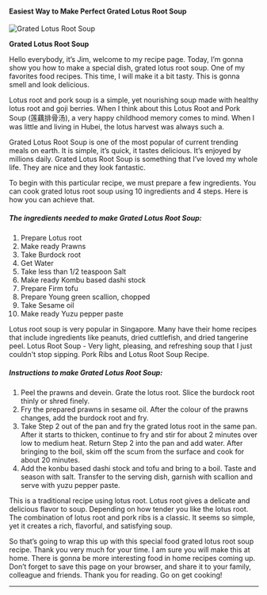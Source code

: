             

#### Easiest Way to Make Perfect Grated Lotus Root Soup

![Grated Lotus Root Soup](https://img-global.cpcdn.com/recipes/4873723527036928/751x532cq70/grated-lotus-root-soup-recipe-main-photo.jpg)

**Grated Lotus Root Soup**

Hello everybody, it’s Jim, welcome to my recipe page. Today, I’m gonna show you how to make a special dish, grated lotus root soup. One of my favorites food recipes. This time, I will make it a bit tasty. This is gonna smell and look delicious.

Lotus root and pork soup is a simple, yet nourishing soup made with healthy lotus root and goji berries. When I think about this Lotus Root and Pork Soup (莲藕排骨汤), a very happy childhood memory comes to mind. When I was little and living in Hubei, the lotus harvest was always such a.

Grated Lotus Root Soup is one of the most popular of current trending meals on earth. It is simple, it’s quick, it tastes delicious. It’s enjoyed by millions daily. Grated Lotus Root Soup is something that I’ve loved my whole life. They are nice and they look fantastic.

To begin with this particular recipe, we must prepare a few ingredients. You can cook grated lotus root soup using 10 ingredients and 4 steps. Here is how you can achieve that.

##### The ingredients needed to make Grated Lotus Root Soup:

1.  Prepare Lotus root
2.  Make ready Prawns
3.  Take Burdock root
4.  Get Water
5.  Take less than 1/2 teaspoon Salt
6.  Make ready Kombu based dashi stock
7.  Prepare Firm tofu
8.  Prepare Young green scallion, chopped
9.  Take Sesame oil
10.  Make ready Yuzu pepper paste

Lotus root soup is very popular in Singapore. Many have their home recipes that include ingredients like peanuts, dried cuttlefish, and dried tangerine peel. Lotus Root Soup - Very light, pleasing, and refreshing soup that I just couldn't stop sipping. Pork Ribs and Lotus Root Soup Recipe.

##### Instructions to make Grated Lotus Root Soup:

1.  Peel the prawns and devein. Grate the lotus root. Slice the burdock root thinly or shred finely.
2.  Fry the prepared prawns in sesame oil. After the colour of the prawns changes, add the burdock root and fry.
3.  Take Step 2 out of the pan and fry the grated lotus root in the same pan. After it starts to thicken, continue to fry and stir for about 2 minutes over low to medium heat. Return Step 2 into the pan and add water. After bringing to the boil, skim off the scum from the surface and cook for about 20 minutes.
4.  Add the konbu based dashi stock and tofu and bring to a boil. Taste and season with salt. Transfer to the serving dish, garnish with scallion and serve with yuzu pepper paste.

This is a traditional recipe using lotus root. Lotus root gives a delicate and delicious flavor to soup. Depending on how tender you like the lotus root. The combination of lotus root and pork ribs is a classic. It seems so simple, yet it creates a rich, flavorful, and satisfying soup.

So that’s going to wrap this up with this special food grated lotus root soup recipe. Thank you very much for your time. I am sure you will make this at home. There is gonna be more interesting food in home recipes coming up. Don’t forget to save this page on your browser, and share it to your family, colleague and friends. Thank you for reading. Go on get cooking!

* * *